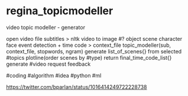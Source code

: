 # regina_topicmodeller
video topic modeller - generator

open video file
subtitles > nltk
video to image #?
object scene character face event detection + time code > context_file
topic_modeller(sub, context_file, stopwords, ngram)
generate list_of_scenes{} from selected #topics
plotline(order scenes by #type)
return final_time_code_list{}
generate #video
request feedback

#coding #algorithm #idea #python #ml

https://twitter.com/bparlan/status/1016414249722228738
